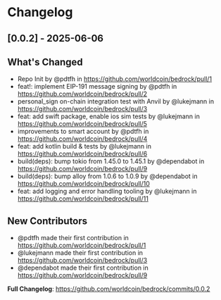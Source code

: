 # Changelog
## [0.0.2] - 2025-06-06

## What's Changed
* Repo Init by @pdtfh in https://github.com/worldcoin/bedrock/pull/1
* feat!: implement EIP-191 message signing by @pdtfh in https://github.com/worldcoin/bedrock/pull/2
* personal_sign on-chain integration test with Anvil by @lukejmann in https://github.com/worldcoin/bedrock/pull/3
* feat: add swift package, enable ios sim tests by @lukejmann in https://github.com/worldcoin/bedrock/pull/5
* improvements to smart account by @pdtfh in https://github.com/worldcoin/bedrock/pull/4
* feat: add kotlin build & tests by @lukejmann in https://github.com/worldcoin/bedrock/pull/6
* build(deps): bump tokio from 1.45.0 to 1.45.1 by @dependabot in https://github.com/worldcoin/bedrock/pull/9
* build(deps): bump alloy from 1.0.6 to 1.0.9 by @dependabot in https://github.com/worldcoin/bedrock/pull/10
* feat: add logging and error handling tooling by @lukejmann in https://github.com/worldcoin/bedrock/pull/11

## New Contributors
* @pdtfh made their first contribution in https://github.com/worldcoin/bedrock/pull/1
* @lukejmann made their first contribution in https://github.com/worldcoin/bedrock/pull/3
* @dependabot made their first contribution in https://github.com/worldcoin/bedrock/pull/9

**Full Changelog**: https://github.com/worldcoin/bedrock/commits/0.0.2

